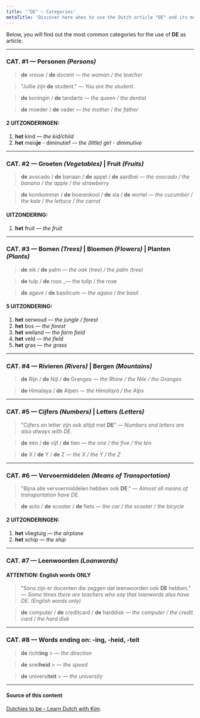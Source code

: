 ```yaml
---
title: '"DE" — Categories'
metaTitle: 'Discover here when to use the Dutch article "DE" and its most common used categories.'
---
```


Below, you will find out the most common categories for the use of **DE** as article.

---

### CAT. #1 — Personen _(Persons)_

> **de** vrouw / **de** docent
> _— the woman / the teacher_

> "Jullie zijn **de** student."
> _— You are the student._

> **de** koningin / **de** tandarts
> _— the queen / the dentist_

> **de** moeder / **de** vader
> _— the mother / the father_

#### 2 UITZONDERINGEN:

1. **het** kind _— the kid/child_
2. **het** meis**je** - diminutief _— the (little) girl - diminutive_

---

### CAT. #2 — Groeten _(Vegetables)_ | Fruit _(Fruits)_

> **de** avocado / **de** banaan / **de** appel / **de** aardbei
> _— the avocado / the banana / the apple / the strawberry_

> **de** komkommer / **de** boerenkool / **de** sla / **de** wortel
> _— the cucumber / the kale / the lettuce / the carrot_

#### UITZONDERING:

1. **het** fruit _— the fruit_

---

### CAT. #3 — Bomen _(Trees)_ | Bloemen _(Flowers)_ | Planten _(Plants)_

> **de** eik / **de** palm
> _— the oak (tree) / the palm (tree)_

> **de** tulp / **de** roos
> \_— the tulip / the rose

> **de** agave / **de** basilicum
> _— the agave / the basil_

#### 5 UITZONDERING:

1. **het** oerwoud _— the jungle / forest_
2. **het** bos _— the forest_
3. **het** weiland _— the farm field_
4. **het** veld _— the field_
5. **het** gras _— the grass_

---

### CAT. #4 — Rivieren _(Rivers)_ | Bergen _(Mountains)_

> **de** Rijn / **de** Nijl / **de** Granges
> _— the Rhine / the Nile / the Granges_

> **de** Himalaya / **de** Alpen
> _— the Himalaya / the Alps_

---

### CAT. #5 — Cijfers _(Numbers)_ | Letters _(Letters)_

> "Cijfers en letter zijn ook altijd met **DE**"
> _— Numbers and letters are also always with DE._

> **de** één / **de** vijf / **de** tien
> _— the one / the five / the ten_

> **de** X / **de** Y / **de** Z
> _— the X / the Y / the Z_

---

### CAT. #6 — Vervoermiddelen _(Means of Transportation)_

> "Bijna alle vervoermiddelen hebben ook **DE**."
> _— Almost all means of transportation have DE._

> **de** auto / **de** scooter / **de** fiets
> _— the car / the scooter / the bicycle_

#### 2 UITZONDERINGEN:

1. **het** vliegtuig _— the airplane_
2. **het** schip _— the ship_

---

### CAT. #7 — Leenwoorden _(Loanwords)_

#### ATTENTION: English words ONLY

> "Sons zijn er docenten die zeggen dat leenwoorden ook **DE** hebben."
> _— Some times there are teachers who say that loanwords also have DE. (English words only)_

> **de** computer / **de** creditcard / **de** harddisk
> _— the computer / the credit card / the hard disk_

---

### CAT. #8 — Words ending on: **-ing**, **-heid**, **-teit**

> **de** richt**ing** > _— the direction_

> **de** snel**heid** > _— the speed_

> **de** universi**teit** > _— the university_

---

#### Source of this content

[Dutchies to be - Learn Dutch with Kim](https://youtu.be/3f6ppki9o54).
